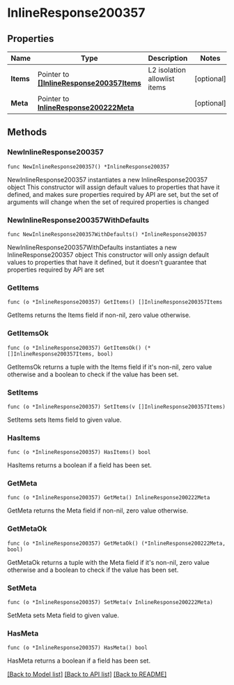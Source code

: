 # InlineResponse200357

## Properties

Name | Type | Description | Notes
------------ | ------------- | ------------- | -------------
**Items** | Pointer to [**[]InlineResponse200357Items**](InlineResponse200357Items.md) | L2 isolation allowlist items | [optional] 
**Meta** | Pointer to [**InlineResponse200222Meta**](InlineResponse200222Meta.md) |  | [optional] 

## Methods

### NewInlineResponse200357

`func NewInlineResponse200357() *InlineResponse200357`

NewInlineResponse200357 instantiates a new InlineResponse200357 object
This constructor will assign default values to properties that have it defined,
and makes sure properties required by API are set, but the set of arguments
will change when the set of required properties is changed

### NewInlineResponse200357WithDefaults

`func NewInlineResponse200357WithDefaults() *InlineResponse200357`

NewInlineResponse200357WithDefaults instantiates a new InlineResponse200357 object
This constructor will only assign default values to properties that have it defined,
but it doesn't guarantee that properties required by API are set

### GetItems

`func (o *InlineResponse200357) GetItems() []InlineResponse200357Items`

GetItems returns the Items field if non-nil, zero value otherwise.

### GetItemsOk

`func (o *InlineResponse200357) GetItemsOk() (*[]InlineResponse200357Items, bool)`

GetItemsOk returns a tuple with the Items field if it's non-nil, zero value otherwise
and a boolean to check if the value has been set.

### SetItems

`func (o *InlineResponse200357) SetItems(v []InlineResponse200357Items)`

SetItems sets Items field to given value.

### HasItems

`func (o *InlineResponse200357) HasItems() bool`

HasItems returns a boolean if a field has been set.

### GetMeta

`func (o *InlineResponse200357) GetMeta() InlineResponse200222Meta`

GetMeta returns the Meta field if non-nil, zero value otherwise.

### GetMetaOk

`func (o *InlineResponse200357) GetMetaOk() (*InlineResponse200222Meta, bool)`

GetMetaOk returns a tuple with the Meta field if it's non-nil, zero value otherwise
and a boolean to check if the value has been set.

### SetMeta

`func (o *InlineResponse200357) SetMeta(v InlineResponse200222Meta)`

SetMeta sets Meta field to given value.

### HasMeta

`func (o *InlineResponse200357) HasMeta() bool`

HasMeta returns a boolean if a field has been set.


[[Back to Model list]](../README.md#documentation-for-models) [[Back to API list]](../README.md#documentation-for-api-endpoints) [[Back to README]](../README.md)


